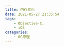 ```yaml
---
title: 内存优化
date: 2021-05-27 21:35:54
tags:
    - Objective-C,
    - iOS
categories:
    - OC原理
---
```

